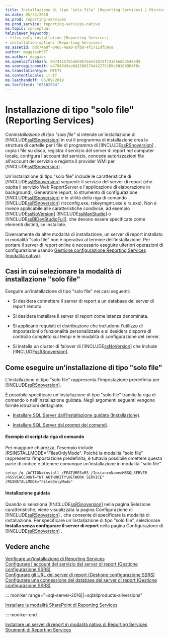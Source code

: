 ```yaml
---
title: Installazione di tipo "solo file" (Reporting Services) | Microsoft Docs
ms.date: 05/24/2018
ms.prod: reporting-services
ms.prod_service: reporting-services-native
ms.topic: conceptual
helpviewer_keywords:
- files-only installation [Reporting Services]
- installation options [Reporting Services]
ms.assetid: bdc74a8f-046c-4aa0-bfbd-4f1711dfb9ce
author: maggiesMSFT
ms.author: maggies
ms.openlocfilehash: 8874115765a659b76e5d187df7414bedb3548ed9
ms.sourcegitcommit: e4794943ea6d2580174d42275185e58166984f8c
ms.translationtype: MTE75
ms.contentlocale: it-IT
ms.lasthandoff: 05/09/2019
ms.locfileid: "65502934"
---
```

# <a name="files-only-installation-reporting-services"></a>Installazione di tipo "solo file" (Reporting Services)
  Con*installazione di tipo "solo file"* si intende un'installazione di [!INCLUDE[ssRSnoversion](../../includes/ssrsnoversion-md.md)] in cui il programma di installazione crea la struttura di cartelle per i file di programma di [!INCLUDE[ssRSnoversion](../../includes/ssrsnoversion-md.md)] , copia i file su disco, registra il servizio del server di report nel computer locale, configura l'account del servizio, concede autorizzazioni file all'account del servizio e registra il provider WMI per [!INCLUDE[ssRSnoversion](../../includes/ssrsnoversion-md.md)] .  
  
 Un'installazione di tipo "solo file" include le caratteristiche di [!INCLUDE[ssRSnoversion](../../includes/ssrsnoversion-md.md)] seguenti: il servizio del server di report (che ospita il servizio Web ReportServer e l'applicazione di elaborazione in background), Generatore report, lo strumento di configurazione [!INCLUDE[ssRSnoversion](../../includes/ssrsnoversion-md.md)] e le utilità della riga di comando [!INCLUDE[ssRSnoversion](../../includes/ssrsnoversion-md.md)] (rsconfig.exe, rskeymgmt.exe e rs.exe). Non è invece applicabile alle caratteristiche condivise, ad esempio [!INCLUDE[ssNoVersion](../../includes/ssnoversion-md.md)] [!INCLUDE[ssManStudio](../../includes/ssmanstudio-md.md)] o [!INCLUDE[ssBIDevStudioFull](../../includes/ssbidevstudiofull-md.md)], che devono essere specificate come elementi distinti, se installate.  
  
 Diversamente da altre modalità di installazione, un server di report installato in modalità "solo file" non è operativo al termine dell'installazione. Per portare il server di report online è necessario eseguire ulteriori operazioni di configurazione usando [Gestione configurazione Reporting Services &#40;modalità nativa&#41;](../../reporting-services/install-windows/reporting-services-configuration-manager-native-mode.md).  
  
## <a name="when-to-select-files-only-installation-mode"></a>Casi in cui selezionare la modalità di installazione "solo file"  
 Eseguire un'installazione di tipo "solo file" nei casi seguenti:  
  
-   Si desidera connettere il server di report a un database del server di report remoto.  
  
-   Si desidera installare il server di report come istanza denominata.  
  
-   Si applicano requisiti di distribuzione che includono l'utilizzo di impostazioni o funzionalità personalizzate e si desidera disporre di controllo completo sui tempi e le modalità di configurazione del server.  
  
-   Si installa un cluster di failover di [!INCLUDE[ssNoVersion](../../includes/ssnoversion-md.md)] che include [!INCLUDE[ssRSnoversion](../../includes/ssrsnoversion-md.md)].  
  
## <a name="how-to-perform-a-files-only-installation"></a>Come eseguire un'installazione di tipo "solo file"  
 L'installazione di tipo "solo file" rappresenta l'impostazione predefinita per [!INCLUDE[ssRSnoversion](../../includes/ssrsnoversion-md.md)].  
  
 È possibile specificare un'installazione di tipo "solo file" tramite la riga di comando o nell'Installazione guidata. Negli argomenti seguenti vengono fornite istruzioni dettagliate:  
  
-   [Installare SQL Server dall'Installazione guidata &#40;Installazione&#41;](../../database-engine/install-windows/install-sql-server-from-the-installation-wizard-setup.md).  
  
-   [Installare SQL Server dal prompt dei comandi](../../database-engine/install-windows/install-sql-server-from-the-command-prompt.md).  
  
#### <a name="example-command-line-script"></a>Esempio di script da riga di comando  
 Per maggiore chiarezza, l'esempio include /RSINSTALLMODE="FilesOnlyMode". Poiché la modalità "solo file" rappresenta l'impostazione predefinita, è tuttavia possibile omettere questa parte di codice e ottenere comunque un'installazione in modalità "solo file".  
  
```  
setup /q /ACTION=install /FEATURES=RS /InstanceName=MSSQLSERVER /RSSVCACCOUNT="NT AUTHORITY\NETWORK SERVICE" /RSINSTALLMODE="FilesOnlyMode"  
```  
  
#### <a name="installation-wizard"></a>Installazione guidata  
 Quando si seleziona [!INCLUDE[ssRSnoversion](../../includes/ssrsnoversion-md.md)] nella pagina Selezione caratteristiche, viene visualizzata la pagina Configurazione di [!INCLUDE[ssRSnoversion](../../includes/ssrsnoversion-md.md)] , che consente di specificare la modalità di installazione. Per specificare un'installazione di tipo "solo file", selezionare **Installa senza configurare il server di report** nella pagina Configurazione di [!INCLUDE[ssRSnoversion](../../includes/ssrsnoversion-md.md)] .  
  
## <a name="see-also"></a>Vedere anche  
 [Verificare un'installazione di Reporting Services](../../reporting-services/install-windows/verify-a-reporting-services-installation.md)   
 [Configurare l'account del servizio del server di report &#40;Gestione configurazione SSRS&#41;](../../reporting-services/install-windows/configure-the-report-server-service-account-ssrs-configuration-manager.md)   
 [Configurare gli URL del server di report &#40;Gestione configurazione SSRS&#41;](../../reporting-services/install-windows/configure-report-server-urls-ssrs-configuration-manager.md)   
 [Configurare una connessione del database del server di report &#40;Gestione configurazione SSRS&#41;](../../reporting-services/install-windows/configure-a-report-server-database-connection-ssrs-configuration-manager.md)   

::: moniker range="=sql-server-2016||=sqlallproducts-allversions"

 [Installare la modalità SharePoint di Reporting Services](../../reporting-services/install-windows/install-reporting-services-sharepoint-mode.md)   

::: moniker-end

 [Installare un server di report in modalità nativa di Reporting Services](~/reporting-services/install-windows/install-reporting-services-native-mode-report-server.md)   
 [Strumenti di Reporting Services](../../reporting-services/tools/reporting-services-tools.md)  
  
  

